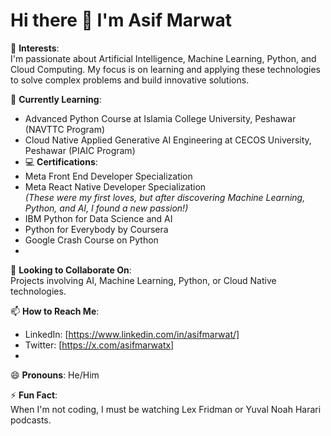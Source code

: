 # Hi there 👋 I'm Asif Marwat

👀 **Interests**:  
I'm passionate about Artificial Intelligence, Machine Learning, Python, and Cloud Computing. My focus is on learning and applying these technologies to solve complex problems and build innovative solutions.

🌱 **Currently Learning**:  
- Advanced Python Course  at Islamia College University, Peshawar (NAVTTC Program)
- Cloud Native Applied Generative AI Engineering at CECOS University, Peshawar (PIAIC Program)
- 💻 **Certifications**:  
- Meta Front End Developer Specialization  
- Meta React Native Developer Specialization  
  *(These were my first loves, but after discovering Machine Learning, Python, and AI, I found a new passion!)*
- IBM Python for Data Science and AI
- Python for Everybody by Coursera
- Google Crash Course on Python
- 
💞️ **Looking to Collaborate On**:  
Projects involving AI, Machine Learning, Python, or Cloud Native technologies.

📫 **How to Reach Me**:  
- LinkedIn: [https://www.linkedin.com/in/asifmarwat/]  
- Twitter: [https://x.com/asifmarwatx]  
-

😄 **Pronouns**: He/Him

⚡ **Fun Fact**:  
When I'm not coding, I must be watching Lex Fridman or Yuval Noah Harari podcasts.
